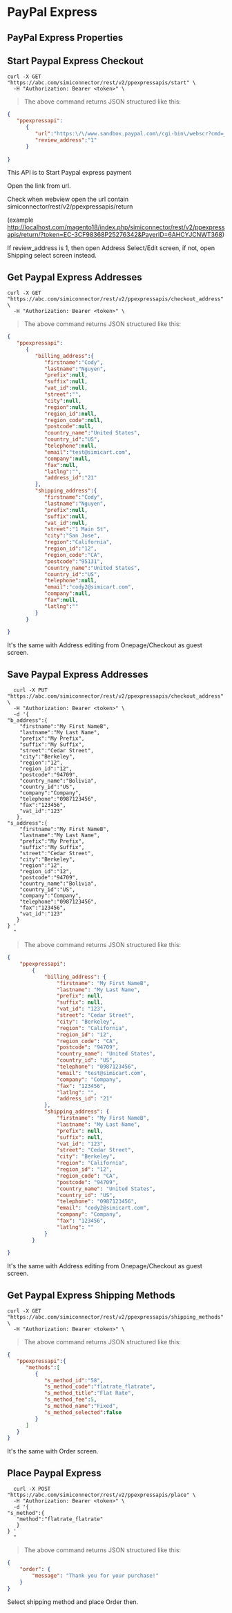 # PayPal Express

## PayPal Express Properties


## Start Paypal Express Checkout

```shell
curl -X GET "https://abc.com/simiconnector/rest/v2/ppexpressapis/start" \
  -H "Authorization: Bearer <token>" \
```

> The above command returns JSON structured like this:

```json
{  
   "ppexpressapi": 
      {  
         "url":"https:\/\/www.sandbox.paypal.com\/cgi-bin\/webscr?cmd=_express-checkout&token=EC-4PS62653C2068842V&useraction=commit",
         "review_address":"1"
      }
   
}
```
This API is to Start Paypal express payment

Open the link from url.

Check when webview open the url contain simiconnector/rest/v2/ppexpressapis/return

(example http://localhost.com/magento18/index.php/simiconnector/rest/v2/ppexpressapis/return/?token=EC-3CF98368P25276342&PayerID=6AHCYJCNWT368)

If review_address is 1, then open Address Select/Edit screen, if not, open Shipping select screen instead.

## Get Paypal Express Addresses

```shell
curl -X GET "https://abc.com/simiconnector/rest/v2/ppexpressapis/checkout_address" \
  -H "Authorization: Bearer <token>" \
```

> The above command returns JSON structured like this:

```json
{  
   "ppexpressapi":  
      {  
         "billing_address":{  
            "firstname":"Cody",
            "lastname":"Nguyen",
            "prefix":null,
            "suffix":null,
            "vat_id":null,
            "street":"",
            "city":null,
            "region":null,
            "region_id":null,
            "region_code":null,
            "postcode":null,
            "country_name":"United States",
            "country_id":"US",
            "telephone":null,
            "email":"test@simicart.com",
            "company":null,
            "fax":null,
            "latlng":"",
            "address_id":"21"
         },
         "shipping_address":{  
            "firstname":"Cody",
            "lastname":"Nguyen",
            "prefix":null,
            "suffix":null,
            "vat_id":null,
            "street":"1 Main St",
            "city":"San Jose",
            "region":"California",
            "region_id":"12",
            "region_code":"CA",
            "postcode":"95131",
            "country_name":"United States",
            "country_id":"US",
            "telephone":null,
            "email":"cody2@simicart.com",
            "company":null,
            "fax":null,
            "latlng":""
         }
      }
   
}
```
It's the same with Address editing from Onepage/Checkout as guest screen.


## Save Paypal Express Addresses

```shell
  curl -X PUT "https://abc.com/simiconnector/rest/v2/ppexpressapis/checkout_address" \
  -H "Authorization: Bearer <token>" \
  -d '{  
"b_address":{
    "firstname":"My First NameB",
    "lastname":"My Last Name",
    "prefix":"My Prefix",
    "suffix":"My Suffix",
    "street":"Cedar Street",
    "city":"Berkeley",
    "region":"12",
    "region_id":"12",
    "postcode":"94709",
    "country_name":"Bolivia",
    "country_id":"US",
    "company":"Company",
    "telephone":"0987123456",
    "fax":"123456",
    "vat_id":"123"
   },
"s_address":{
    "firstname":"My First NameB",
    "lastname":"My Last Name",
    "prefix":"My Prefix",
    "suffix":"My Suffix",
    "street":"Cedar Street",
    "city":"Berkeley",
    "region":"12",
    "region_id":"12",
    "postcode":"94709",
    "country_name":"Bolivia",
    "country_id":"US",
    "company":"Company",
    "telephone":"0987123456",
    "fax":"123456",
    "vat_id":"123"
   }
} '
  "
```

> The above command returns JSON structured like this:

```json
{
    "ppexpressapi": 
        {
            "billing_address": {
                "firstname": "My First NameB",
                "lastname": "My Last Name",
                "prefix": null,
                "suffix": null,
                "vat_id": "123",
                "street": "Cedar Street",
                "city": "Berkeley",
                "region": "California",
                "region_id": "12",
                "region_code": "CA",
                "postcode": "94709",
                "country_name": "United States",
                "country_id": "US",
                "telephone": "0987123456",
                "email": "test@simicart.com",
                "company": "Company",
                "fax": "123456",
                "latlng": "",
                "address_id": "21"
            },
            "shipping_address": {
                "firstname": "My First NameB",
                "lastname": "My Last Name",
                "prefix": null,
                "suffix": null,
                "vat_id": "123",
                "street": "Cedar Street",
                "city": "Berkeley",
                "region": "California",
                "region_id": "12",
                "region_code": "CA",
                "postcode": "94709",
                "country_name": "United States",
                "country_id": "US",
                "telephone": "0987123456",
                "email": "cody2@simicart.com",
                "company": "Company",
                "fax": "123456",
                "latlng": ""
            }
        }
    
}

```
It's the same with Address editing from Onepage/Checkout as guest screen.


## Get Paypal Express Shipping Methods

```shell
curl -X GET "https://abc.com/simiconnector/rest/v2/ppexpressapis/shipping_methods" \
  -H "Authorization: Bearer <token>" \
```

> The above command returns JSON structured like this:

```json
{  
   "ppexpressapi":{  
      "methods":[  
         {  
            "s_method_id":"58",
            "s_method_code":"flatrate_flatrate",
            "s_method_title":"Flat Rate",
            "s_method_fee":5,
            "s_method_name":"Fixed",
            "s_method_selected":false
         }
      ]
   }
}
```
It's the same with Order screen.


## Place Paypal Express

```shell
  curl -X POST "https://abc.com/simiconnector/rest/v2/ppexpressapis/place" \
  -H "Authorization: Bearer <token>" \
  -d '{  
"s_method":{
   "method":"flatrate_flatrate"
   }   
} '
  "
```

> The above command returns JSON structured like this:

```json
{
    "order": {
        "message": "Thank you for your purchase!"
    }
}
```
Select shipping method and place Order then.
